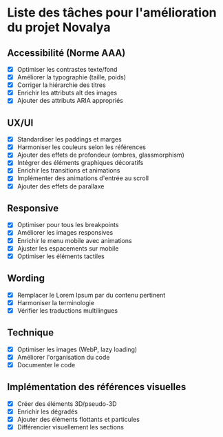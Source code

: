# Liste des tâches pour l'amélioration du projet Novalya

## Accessibilité (Norme AAA)
- [x] Optimiser les contrastes texte/fond
- [x] Améliorer la typographie (taille, poids)
- [x] Corriger la hiérarchie des titres
- [x] Enrichir les attributs alt des images
- [x] Ajouter des attributs ARIA appropriés

## UX/UI
- [x] Standardiser les paddings et marges
- [x] Harmoniser les couleurs selon les références
- [x] Ajouter des effets de profondeur (ombres, glassmorphism)
- [x] Intégrer des éléments graphiques décoratifs
- [x] Enrichir les transitions et animations
- [x] Implémenter des animations d'entrée au scroll
- [x] Ajouter des effets de parallaxe

## Responsive
- [x] Optimiser pour tous les breakpoints
- [x] Améliorer les images responsives
- [x] Enrichir le menu mobile avec animations
- [x] Ajuster les espacements sur mobile
- [x] Optimiser les éléments tactiles

## Wording
- [x] Remplacer le Lorem Ipsum par du contenu pertinent
- [x] Harmoniser la terminologie
- [x] Vérifier les traductions multilingues

## Technique
- [x] Optimiser les images (WebP, lazy loading)
- [x] Améliorer l'organisation du code
- [x] Documenter le code

## Implémentation des références visuelles
- [x] Créer des éléments 3D/pseudo-3D
- [x] Enrichir les dégradés
- [x] Ajouter des éléments flottants et particules
- [x] Différencier visuellement les sections
